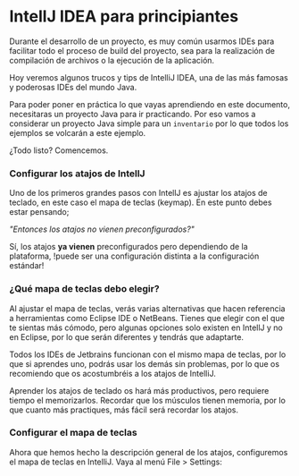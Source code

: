# IntellJ IDEA para principiantes

Durante el desarrollo de un proyecto, es muy común usarmos IDEs para facilitar todo el proceso de build del proyecto, sea para la realización de compilación de archivos o la ejecución de la aplicación.

Hoy veremos algunos trucos y tips de IntelliJ IDEA, una de las más famosas y poderosas IDEs del mundo Java.

Para poder poner en práctica lo que vayas aprendiendo en este documento, necesitaras un proyecto Java para ir practicando. Por eso vamos a considerar un proyecto Java simple para un `inventario` por lo que todos los ejemplos se volcarán a este ejemplo.

¿Todo listo? Comencemos.

### Configurar los atajos de IntellJ

Uno de los primeros grandes pasos con IntellJ es ajustar los atajos de teclado, en este caso el mapa de teclas (keymap). En este punto debes estar pensando;

*"Entonces los atajos no vienen preconfigurados?"*

Sí, los atajos **ya vienen** preconfigurados pero dependiendo de la plataforma, !puede ser una configuración distinta a la configuración estándar!

### ¿Qué mapa de teclas debo elegir?

Al ajustar el mapa de teclas, verás varias alternativas que hacen referencia a herramientas como Eclipse IDE o NetBeans. Tienes que elegir con el que te sientas más cómodo, pero algunas opciones solo existen en IntellJ y no en Eclipse, por lo que serán diferentes y tendrás que adaptarte.

Todos los IDEs de Jetbrains funcionan con el mismo mapa de teclas, por lo que si aprendes uno, podrás usar los demás sin problemas, por lo que os recomiendo que os acostumbréis a los atajos de IntelliJ.

Aprender los atajos de teclado os hará más productivos, pero requiere tiempo el memorizarlos. Recordar que los músculos tienen memoria, por lo que cuanto más practiques, más fácil será recordar los atajos.

### Configurar el mapa de teclas

Ahora que hemos hecho la descripción general de los atajos, configuremos el mapa de teclas en IntelliJ. Vaya al menú File > Settings: